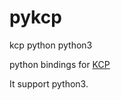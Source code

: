 # pykcp
kcp python python3


python bindings for [KCP](https://github.com/skywind3000/kcp)

It support python3.